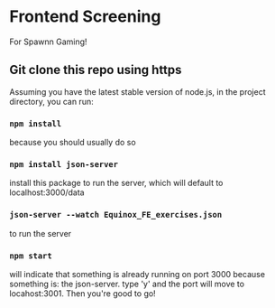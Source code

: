 # Frontend Screening

For Spawnn Gaming!

## Git clone this repo using https

Assuming you have the latest stable version of node.js, in the project directory, you can run:

### `npm install`

because you should usually do so
### `npm install json-server`

install this package to run the server, which will default to localhost:3000/data

### `json-server --watch Equinox_FE_exercises.json`

to run the server
### `npm start`

will indicate that something is already running on port 3000 because something is: the json-server. type 'y' and the port will move to locahost:3001. Then you're good to go!

